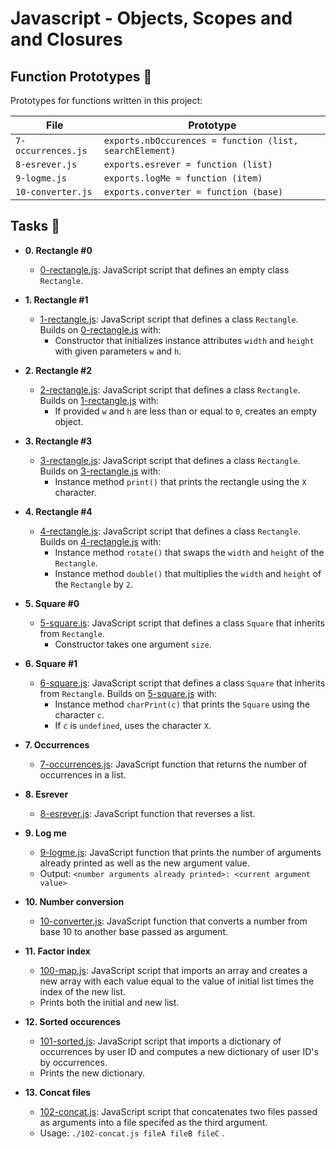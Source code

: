 # Javascript - Objects, Scopes and and Closures

## Function Prototypes :floppy_disk:

Prototypes for functions written in this project:

| File               | Prototype                                               |
| ------------------ | ------------------------------------------------------- |
| `7-occurrences.js` | `exports.nbOccurences = function (list, searchElement)` |
| `8-esrever.js`     | `exports.esrever = function (list)`                     |
| `9-logme.js`       | `exports.logMe = function (item)`                       |
| `10-converter.js`  | `exports.converter = function (base)`                   |


## Tasks :page_with_curl:

* **0. Rectangle #0**
  * [0-rectangle.js](./0-rectangle.js): JavaScript script that defines an empty
  class `Rectangle`.

* **1. Rectangle #1**
  * [1-rectangle.js](./1-rectangle.js): JavaScript script that defines a class
  `Rectangle`. Builds on [0-rectangle.js](./0-rectangle.js) with:
    * Constructor that initializes instance attributes `width` and `height` with
    given parameters `w` and `h`.

* **2. Rectangle #2**
  * [2-rectangle.js](./2-rectangle.js): JavaScript script that defines a class
  `Rectangle`. Builds on [1-rectangle.js](./1-rectangle.js) with:
    * If provided `w` and `h` are less than or equal to `0`, creates an empty object.

* **3. Rectangle #3**
  * [3-rectangle.js](./3-rectangle.js): JavaScript script that defines a class
  `Rectangle`. Builds on [3-rectangle.js](./3-rectangle.js) with:
    * Instance method `print()` that prints the rectangle using the `X` character.

* **4. Rectangle #4**
  * [4-rectangle.js](./4-rectangle.js): JavaScript script that defines a class
  `Rectangle`. Builds on [4-rectangle.js](./4-rectangle.js) with:
    * Instance method `rotate()` that swaps the `width` and `height` of the `Rectangle`.
    * Instance method `double()` that multiplies the `width` and `height` of the
    `Rectangle` by `2`.

* **5. Square #0**
  * [5-square.js](./5-square.js): JavaScript script that defines a class `Square`
  that inherits from `Rectangle`.
    * Constructor takes one argument `size`.

* **6. Square #1**
  * [6-square.js](./6-square.js): JavaScript script that defines a class `Square`
  that inherits from `Rectangle`. Builds on [5-square.js](./5-square.js) with:
    * Instance method `charPrint(c)` that prints the `Square` using the character
    `c`.
    * If `c` is `undefined`, uses the character `X`.

* **7. Occurrences**
  * [7-occurrences.js](./7-occurrences.js): JavaScript function that returns the
  number of occurrences in a list.

* **8. Esrever**
  * [8-esrever.js](./8-esrever.js): JavaScript function that reverses a list.

* **9. Log me**
  * [9-logme.js](./9-logme.js): JavaScript function that prints the number of
  arguments already printed as well as the new argument value.
  * Output: `<number arguments already printed>: <current argument value>`

* **10. Number conversion**
  * [10-converter.js](./10-converter.js): JavaScript function that converts a number
  from base 10 to another base passed as argument.

* **11. Factor index**
  * [100-map.js](./100-map.js): JavaScript script that imports an array and creates
  a new array with each value equal to the value of initial list times the index of
  the new list.
  * Prints both the initial and new list.

* **12. Sorted occurences**
  * [101-sorted.js](./101-sorted.js): JavaScript script that imports a dictionary
  of occurrences by user ID and computes a new dictionary of user ID's by occurrences.
  * Prints the new dictionary.

* **13. Concat files**
  * [102-concat.js](./102-concat.js): JavaScript script that concatenates two files
  passed as arguments into a file specifed as the third argument.
  * Usage: `./102-concat.js fileA fileB fileC` .
